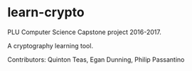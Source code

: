 # learn-crypto
PLU Computer Science Capstone project 2016-2017. 

A cryptography learning tool.


Contributors: Quinton Teas, Egan Dunning, Philip Passantino
